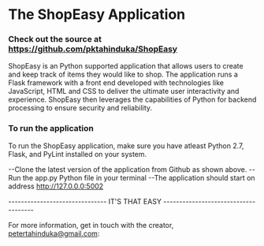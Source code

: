 The ShopEasy Application
============================

### Check out the source at https://github.com/pktahinduka/ShopEasy ###

ShopEasy is an Python supported application that allows users to create and 
keep track of items they would like to shop. The application runs a Flask framework 
with a front end developed with technologies like JavaScript, HTML and CSS to deliver the ultimate user 
interactivity and experience. ShopEasy then leverages the capabilities of Python 
for backend processing to ensure security and reliability.

### To run the application ###

To run the ShopEasy application, make sure you have atleast Python 2.7, Flask, and PyLint installed
on your system. 

--Clone the latest version of the application from Github as shown above.
--Run the app.py Python file in your terminal
--The application should start on address  http://127.0.0.0:5002

------------------------------- IT'S THAT EASY -------------------------------------


For more information, get in touch with the creator, petertahinduka@gmail.com:

